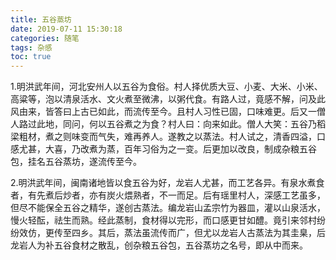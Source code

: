 ```yaml
---
title: 五谷蒸坊
date: 2019-07-11 15:30:18
categories: 随笔
tags: 杂感
toc: true
---
```

1.明洪武年间，河北安州人以五谷为食俗。村人择优质大豆、小麦、大米、小米、高粱等，泡以清泉活水、文火煮至微沸，以粥代食。有路人过，竟感不解，问及此风由来，皆答曰上古已如此，而流传至今。且村人习性已固，口味难更。后又一僧人路过此地，同问，何以五谷煮之为食？村人曰：向来如此。僧人大笑：五谷乃稻梁粗材，煮之则味变而气失，难再养人。遂教之以蒸法。村人试之，清香四溢，口感尤甚，大喜，乃改煮为蒸，百年习俗为之一变。后更加以改良，制成杂粮五谷包，挂名五谷蒸坊，遂流传至今。
 
2.明洪武年间，闽南诸地皆以食五谷为好，龙岩人尤甚，而工艺各异。有泉水煮食者，有先煮后炒者，亦有炭火煨熟者，不一而足。后有瑶里村人，深感工艺虽多，但尽不能保全五谷之精华，遂创古蒸法。编龙岩山孟宗竹为器皿，灌以山泉活水，慢火轻酝，祛生而熟。经此蒸制，食材得以完形，而口感更甘如醴。竟引来邻村纷纷效仿，更传至四乡。其后，蒸法虽流传而广，但尤以龙岩人古蒸法为其圭臬，后龙岩人为补五谷食材之散乱，创杂粮五谷包，五谷蒸坊之名号，即从中而来。
